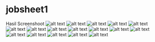 # jobsheet1
Hasil Screenshoot
![alt text](https://github.com/Rismaads/jobsheet1/blob/e06ae7ca55fd1942016bb7c0f89beaa4e4ebda57/src/Latihan/Screenshot%20(497).png)
![alt text](https://github.com/Rismaads/jobsheet1/blob/e06ae7ca55fd1942016bb7c0f89beaa4e4ebda57/src/Latihan/Screenshot%20(498).png)
![alt text](https://github.com/Rismaads/jobsheet1/blob/e06ae7ca55fd1942016bb7c0f89beaa4e4ebda57/src/Latihan/Screenshot%20(500).png)
![alt text](https://github.com/Rismaads/jobsheet1/blob/e06ae7ca55fd1942016bb7c0f89beaa4e4ebda57/src/Latihan/Screenshot%20(501).png)
![alt text](https://github.com/Rismaads/jobsheet1/blob/e06ae7ca55fd1942016bb7c0f89beaa4e4ebda57/src/Latihan/Screenshot%20(502).png)
![alt text](https://github.com/Rismaads/jobsheet1/blob/e06ae7ca55fd1942016bb7c0f89beaa4e4ebda57/src/Latihan/Screenshot%20(503).png)
![alt text](https://github.com/Rismaads/jobsheet1/blob/e06ae7ca55fd1942016bb7c0f89beaa4e4ebda57/src/Latihan/Screenshot%20(504).png)
![alt text](https://github.com/Rismaads/jobsheet1/blob/e06ae7ca55fd1942016bb7c0f89beaa4e4ebda57/src/Latihan/Screenshot%20(505).png)
![alt text](https://github.com/Rismaads/jobsheet1/blob/e06ae7ca55fd1942016bb7c0f89beaa4e4ebda57/src/Latihan/Screenshot%20(506).png)
![alt text](https://github.com/Rismaads/jobsheet1/blob/e06ae7ca55fd1942016bb7c0f89beaa4e4ebda57/src/Latihan/Screenshot%20(507).png)
![alt text](https://github.com/Rismaads/jobsheet1/blob/e06ae7ca55fd1942016bb7c0f89beaa4e4ebda57/src/Latihan/Screenshot%20(508).png)
![alt text](https://github.com/Rismaads/jobsheet1/blob/e06ae7ca55fd1942016bb7c0f89beaa4e4ebda57/src/Latihan/Screenshot%20(509).png)
![alt text](https://github.com/Rismaads/jobsheet1/blob/e06ae7ca55fd1942016bb7c0f89beaa4e4ebda57/src/Latihan/Screenshot%20(510).png)
![alt text](https://github.com/Rismaads/jobsheet1/blob/e06ae7ca55fd1942016bb7c0f89beaa4e4ebda57/src/Latihan/Screenshot%20(511).png)
![alt text](https://github.com/Rismaads/jobsheet1/blob/e06ae7ca55fd1942016bb7c0f89beaa4e4ebda57/src/Latihan/Screenshot%20(512).png)
![alt text](https://github.com/Rismaads/jobsheet1/blob/e06ae7ca55fd1942016bb7c0f89beaa4e4ebda57/src/Latihan/Screenshot%20(513).png)
![alt text](https://github.com/Rismaads/jobsheet1/blob/b0772aa82ac043b17af2af4f92bff83c7ae3bbf0/Screenshot%20(515).png)

